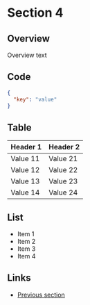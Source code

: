 # Section 4

## Overview

Overview text

## Code

```json
{
  "key": "value"
}
```

## Table

| Header 1 | Header 2 |
| -------- | -------- |
| Value 11 | Value 21 |
| Value 12 | Value 22 |
| Value 13 | Value 23 |
| Value 14 | Value 24 |

## List

- Item 1
- Item 2
- Item 3
- Item 4

## Links

- [Previous section](../section3/index.md)